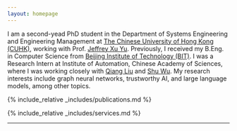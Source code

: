 ```yaml
---
layout: homepage
---
```


<!-- ## Biography -->


I am a second-yead PhD student in the Department of Systems Engineering and Engineering Management at [The Chinese University of Hong Kong (CUHK)](https://www.cuhk.edu.hk/chinese/index.html), working with Prof. [Jeffrey Xu Yu](https://www.se.cuhk.edu.hk/people/academic-staff/prof-yu-xu-jeffrey/). Previously, I received my B.Eng. in Computer Science from [Beijing Institute of Technology (BIT)](https://www.bit.edu.cn/). I was a Research Intern at Institute of Automation, Chinese Academy of Sciences, where I was working closely with [Qiang Liu](https://john-qiangliu.tech/) and [Shu Wu](https://people.ucas.ac.cn/~shuwu). My research interests include graph neural networks, trustworthy AI, and large language models, among other topics.

<!-- My research interests include -->

<!-- <!-- * **Psychology of Language Models**: understanding how large language models develope reasoning capabilities and  -->

<!-- * **Generalization**: 

* **Applications**:  -->


{% include_relative _includes/publications.md %}

{% include_relative _includes/services.md %}

---

